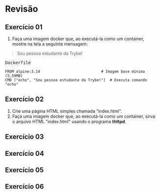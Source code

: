 # Revisão

## Exercício 01
1. Faça uma imagem docker que, ao executá-la como um container, mostre na tela a seguinte mensagem:
> Sou pessoa estudante da Trybe!

<p><samp>Dockerfile</samp></p>

```
FROM alpine:3.14							# Imagem base mínima (5.59MB)
CMD ["echo", "Sou pessoa estudante da Trybe!"]	# Executa comando "echo"

```

## Exercício 02
1. Crie uma página HTML simples chamada "index.html".
2. Faça uma imagem docker que, ao executá-la como um container, sirva o arquivo HTML "index.html" usando o programa **thttpd**.

## Exercício 03

## Exercício 04

## Exercício 05

## Exercício 06

